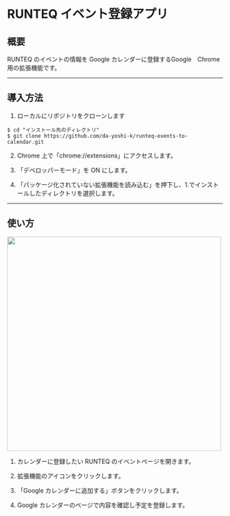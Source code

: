 # RUNTEQ イベント登録アプリ

## 概要

RUNTEQ のイベントの情報を Google カレンダーに登録するGoogle　Chrome用の拡張機能です。

---

## 導入方法

1. ローカルにリポジトリをクローンします

```
$ cd "インストール先のディレクトリ"
$ git clone https://github.com/da-yoshi-k/runteq-events-to-calendar.git
```

2. Chrome 上で「chrome://extensions」にアクセスします。

3. 「デベロッパーモード」を ON にします。

4. 「パッケージ化されていない拡張機能を読み込む」を押下し、1.でインストールしたディレクトリを選択します。

---

## 使い方

<img src="https://i.gyazo.com/2541d95eee7e92d60935fabbe7d3c798.gif" width="500px">

1. カレンダーに登録したい RUNTEQ のイベントページを開きます。

2. 拡張機能のアイコンをクリックします。

3. 「Google カレンダーに追加する」ボタンをクリックします。

4. Google カレンダーのページで内容を確認し予定を登録します。
